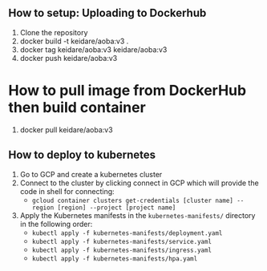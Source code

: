 ## How to setup: Uploading to Dockerhub

1. Clone the repository
2. docker build -t keidare/aoba:v3 .
3. docker tag keidare/aoba:v3 keidare/aoba:v3
4. docker push keidare/aoba:v3

# How to pull image from DockerHub then build container
1. docker pull keidare/aoba:v3

## How to deploy to kubernetes

1. Go to GCP and create a kubernetes cluster
2. Connect to the cluster by clicking connect in GCP which will provide the code in shell for connecting:
     - `gcloud container clusters get-credentials [cluster name] --region [region] --project [project name]`
4. Apply the Kubernetes manifests in the `kubernetes-manifests/` directory in the following order:
     - `kubectl apply -f kubernetes-manifests/deployment.yaml`
     - `kubectl apply -f kubernetes-manifests/service.yaml`
     - `kubectl apply -f kubernetes-manifests/ingress.yaml`
     - `kubectl apply -f kubernetes-manifests/hpa.yaml`

